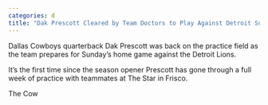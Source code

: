 ```yaml
---
categories: d
title: "Dak Prescott Cleared by Team Doctors to Play Against Detroit Sunday"
---
```


Dallas Cowboys quarterback Dak Prescott was back on the practice field as the team prepares for Sunday&#8217;s home game against the Detroit Lions.



It&#8217;s the first time since the season opener Prescott has gone through a full week of practice with teammates at The Star in Frisco.



The Cow
